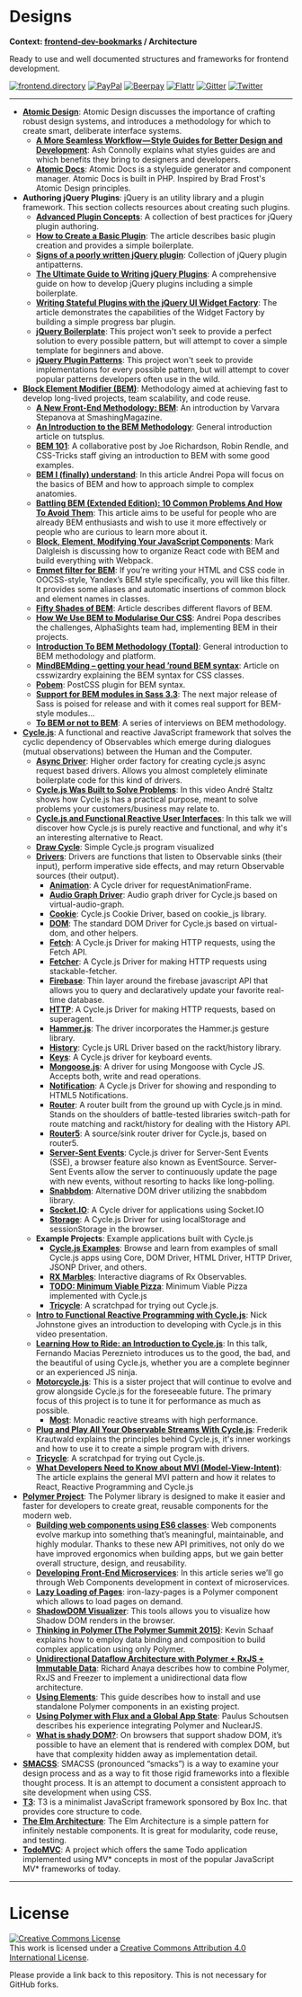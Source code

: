 # Designs

**Context: [frontend-dev-bookmarks](../README.md) / Architecture**

Ready to use and well documented structures and frameworks for frontend development.

[![frontend.directory](https://img.shields.io/badge/frontend-directory-blue.svg?style=flat-square)](http://frontend.directory/)
[![PayPal](https://img.shields.io/badge/donate-PayPal-00457c.svg?style=flat-square&maxAge=2592000)](https://www.paypal.com/cgi-bin/webscr?cmd=_s-xclick&hosted_button_id=4FAGPMANWRVJJ)
[![Beerpay](https://beerpay.io/dypsilon/frontend-dev-bookmarks/badge.svg?style=flat-square)](https://beerpay.io/dypsilon/frontend-dev-bookmarks)
[![Flattr](https://img.shields.io/badge/donate-Flattr-88b058.svg?style=flat-square&maxAge=2592000)](https://flattr.com/submit/auto?fid=3nlo5p&url=https%3A%2F%2Fgithub.com%2Fdypsilon%2Ffrontend-dev-bookmarks)
[![Gitter](https://img.shields.io/gitter/room/dypsilon/frontend-dev-bookmarks.svg?style=flat-square&maxAge=2592000)](https://gitter.im/dypsilon/frontend-dev-bookmarks)
[![Twitter](https://img.shields.io/badge/follow-twitter-55acee.svg?style=flat-square)](https://twitter.com/FrontendDir)

-----------------------------------------

+ **[Atomic Design](http://atomicdesign.bradfrost.com/table-of-contents/)**: Atomic Design discusses the importance of crafting robust design systems, and introduces a methodology for which to create smart, deliberate interface systems.
    + **[A More Seamless Workflow — Style Guides for Better Design and Development](https://medium.com/@AshConnolly/a-more-seamless-workflow-style-guides-for-better-design-and-development-639fc55be28c)**: Ash Connolly explains what styles guides are and which benefits they bring to designers and developers.
    + **[Atomic Docs](http://atomicdocs.io/)**: Atomic Docs is a styleguide generator and component manager. Atomic Docs is built in PHP. Inspired by Brad Frost's Atomic Design principles.
+ **Authoring jQuery Plugins**: jQuery is an utility library and a plugin framework. This section collects resources about creating such plugins.
    + **[Advanced Plugin Concepts](http://learn.jquery.com/plugins/advanced-plugin-concepts/)**: A collection of best practices for jQuery plugin authoring.
    + **[How to Create a Basic Plugin](http://learn.jquery.com/plugins/basic-plugin-creation/)**: The article describes basic plugin creation and provides a simple boilerplate.
    + **[Signs of a poorly written jQuery plugin](https://remysharp.com/2010/06/03/signs-of-a-poorly-written-jquery-plugin)**: Collection of jQuery plugin antipatterns.
    + **[The Ultimate Guide to Writing jQuery Plugins](https://websanova.com/blog/jquery/the-ultimate-guide-to-writing-jquery-plugins)**: A comprehensive guide on how to develop jQuery plugins including a simple boilerplate.
    + **[Writing Stateful Plugins with the jQuery UI Widget Factory](http://learn.jquery.com/plugins/stateful-plugins-with-widget-factory/)**: The article demonstrates the capabilities of the Widget Factory by building a simple progress bar plugin.
    + **[jQuery Boilerplate](https://github.com/jquery-boilerplate/jquery-boilerplate)**: This project won't seek to provide a perfect solution to every possible pattern, but will attempt to cover a simple template for beginners and above.
    + **[jQuery Plugin Patterns](https://github.com/jquery-boilerplate/jquery-patterns)**: This project won't seek to provide implementations for every possible pattern, but will attempt to cover popular patterns developers often use in the wild.
+ **[Block Element Modifier (BEM)](https://en.bem.info/method/)**: Methodology aimed at achieving fast to develop long-lived projects, team scalability, and code reuse.
    + **[A New Front-End Methodology: BEM](http://www.smashingmagazine.com/2012/04/a-new-front-end-methodology-bem/)**: An introduction by Varvara Stepanova at SmashingMagazine.
    + **[An Introduction to the BEM Methodology](http://webdesign.tutsplus.com/articles/an-introduction-to-the-bem-methodology--cms-19403)**: General introduction article on tutsplus.
    + **[BEM 101](https://css-tricks.com/bem-101/)**: A collaborative post by Joe Richardson, Robin Rendle, and CSS-Tricks staff giving an introduction to BEM with some good examples.
    + **[BEM I (finally) understand](https://m.alphasights.com/bem-i-finally-understand-b0c74815d5b0)**: In this article Andrei Popa will focus on the basics of BEM and how to approach simple to complex anatomies.
    + **[Battling BEM (Extended Edition): 10 Common Problems And How To Avoid Them](https://www.smashingmagazine.com/2016/06/battling-bem-extended-edition-common-problems-and-how-to-avoid-them/)**: This article aims to be useful for people who are already BEM enthusiasts and wish to use it more effectively or people who are curious to learn more about it.
    + **[Block, Element, Modifying Your JavaScript Components](https://medium.com/seek-ui-engineering/block-element-modifying-your-javascript-components-d7f99fcab52b)**: Mark Dalgleish is discussing how to organize React code with BEM and build everything with Webpack.
    + **[Emmet filter for BEM](http://docs.emmet.io/filters/bem/)**: If you’re writing your HTML and CSS code in OOCSS-style, Yandex’s BEM style specifically, you will like this filter. It provides some aliases and automatic insertions of common block and element names in classes.
    + **[Fifty Shades of BEM](http://blog.kaelig.fr/post/48196348743/fifty-shades-of-bem)**: Article describes different flavors of BEM.
    + **[How We Use BEM to Modularise Our CSS](https://m.alphasights.com/how-we-use-bem-to-modularise-our-css-82a0c39463b0)**: Andrei Popa describes the challenges, AlphaSights team had, implementing BEM in their projects.
    + **[Introduction To BEM Methodology (Toptal)](https://www.toptal.com/css/introduction-to-bem-methodology)**: General introduction to BEM methodology and platform.
    + **[MindBEMding – getting your head ’round BEM syntax](http://csswizardry.com/2013/01/mindbemding-getting-your-head-round-bem-syntax/)**: Article on csswizardry explaining the BEM syntax for CSS classes.
    + **[Pobem](https://github.com/bem-contrib/pobem)**: PostCSS plugin for BEM syntax.
    + **[Support for BEM modules in Sass 3.3](http://mikefowler.me/2013/10/17/support-for-bem-modules-sass-3.3/)**: The next major release of Sass is poised for release and with it comes real support for BEM-style modules...
    + **[To BEM or not to BEM](http://www.didoo.net/to-bem-or-not-to-bem/)**: A series of interviews on BEM methodology.
+ **[Cycle.js](http://cycle.js.org/)**: A functional and reactive JavaScript framework that solves the cyclic dependency of Observables which emerge during dialogues (mutual observations) between the Human and the Computer.
    + **[Async Driver](https://github.com/whitecolor/cycle-async-driver)**: Higher order factory for creating cycle.js async request based drivers. Allows you almost completely eliminate boilerplate code for this kind of drivers.
    + **[Cycle.js Was Built to Solve Problems](https://www.youtube.com/watch?v=Rj8ZTRVka4E)**: In this video André Staltz shows how Cycle.js has a practical purpose, meant to solve problems your customers/business may relate to.
    + **[Cycle.js and Functional Reactive User Interfaces](https://www.youtube.com/watch?v=uNZnftSksYg)**: In this talk we will discover how Cycle.js is purely reactive and functional, and why it's an interesting alternative to React.
    + **[Draw Cycle](https://glebbahmutov.com/draw-cycle/)**: Simple Cycle.js program visualized
    + **[Drivers](http://cycle.js.org/drivers.html)**: Drivers are functions that listen to Observable sinks (their input), perform imperative side effects, and may return Observable sources (their output).
        + **[Animation](https://github.com/Widdershin/cycle-animation-driver)**: A Cycle driver for requestAnimationFrame.
        + **[Audio Graph Driver](https://github.com/benji6/cycle-audio-graph)**: Audio graph driver for Cycle.js based on virtual-audio-graph.
        + **[Cookie](https://github.com/10clouds/cyclejs-cookie)**: Cycle.js Cookie Driver, based on cookie_js library.
        + **[DOM](https://github.com/cyclejs/dom)**: The standard DOM Driver for Cycle.js based on virtual-dom, and other helpers.
        + **[Fetch](https://github.com/secobarbital/cycle-fetch-driver)**: A Cycle.js Driver for making HTTP requests, using the Fetch API.
        + **[Fetcher](https://github.com/r7kamura/cycle-fetcher-driver)**: A Cycle.js Driver for making HTTP requests using stackable-fetcher.
        + **[Firebase](https://github.com/dralletje/cycle-firebase)**: Thin layer around the firebase javascript API that allows you to query and declaratively update your favorite real-time database.
        + **[HTTP](https://github.com/cyclejs/http)**: A Cycle.js Driver for making HTTP requests, based on superagent.
        + **[Hammer.js](https://github.com/CyclicMaterials/cycle-hammer-driver)**: The driver incorporates the Hammer.js gesture library.
        + **[History](https://github.com/cyclejs/history)**: Cycle.js URL Driver based on the rackt/history library.
        + **[Keys](https://github.com/raquelxmoss/cycle-keys)**: A Cycle.js driver for keyboard events.
        + **[Mongoose.js](https://github.com/whitecolor/cycle-mongoose/)**: A driver for using Mongoose with Cycle JS. Accepts both, write and read operations.
        + **[Notification](https://github.com/cyclejs/cycle-notification-driver)**: A Cycle.js Driver for showing and responding to HTML5 Notifications.
        + **[Router](https://github.com/TylorS/cycle-router)**: A router built from the ground up with Cycle.js in mind. Stands on the shoulders of battle-tested libraries switch-path for route matching and rackt/history for dealing with the History API.
        + **[Router5](https://github.com/axefrog/cycle-router5)**: A source/sink router driver for Cycle.js, based on router5.
        + **[Server-Sent Events](https://github.com/jessaustin/cycle-sse-driver)**: Cycle.js driver for Server-Sent Events (SSE), a browser feature also known as EventSource. Server-Sent Events allow the server to continuously update the page with new events, without resorting to hacks like long-polling.
        + **[Snabbdom](https://github.com/TylorS/cycle-snabbdom)**: Alternative DOM driver utilizing the snabbdom library.
        + **[Socket.IO](https://github.com/cgeorg/cycle-socket.io)**: A Cycle driver for applications using Socket.IO
        + **[Storage](https://github.com/cyclejs/storage)**: A Cycle.js Driver for using localStorage and sessionStorage in the browser.
    + **Example Projects**: Example applications built with Cycle.js
        + **[Cycle.js Examples](https://github.com/cyclejs/examples)**: Browse and learn from examples of small Cycle.js apps using Core, DOM Driver, HTML Driver, HTTP Driver, JSONP Driver, and others.
        + **[RX Marbles](https://github.com/staltz/rxmarbles)**: Interactive diagrams of Rx Observables.
        + **[TODO: Minimum Viable Pizza](https://github.com/cgeorg/todomvp)**: Minimum Viable Pizza implemented with Cycle.js
        + **[Tricycle](https://github.com/Widdershin/tricycle)**: A scratchpad for trying out Cycle.js.
    + **[Intro to Functional Reactive Programming with Cycle.js](https://www.youtube.com/watch?v=6_ETUyh0tns)**: Nick Johnstone gives an introduction to developing with Cycle.js in this video presentation.
    + **[Learning How to Ride: an Introduction to Cycle.js](https://www.youtube.com/watch?v=31URmaeNHSs)**: In this talk, Fernando Macias Pereznieto introduces us to the good, the bad, and the beautiful of using Cycle.js, whether you are a complete beginner or an experienced JS ninja.
    + **[Motorcycle.js](https://github.com/motorcyclejs/core)**: This is a sister project that will continue to evolve and grow alongside Cycle.js for the foreseeable future. The primary focus of this project is to tune it for performance as much as possible.
        + **[Most](https://github.com/cujojs/most)**: Monadic reactive streams with high performance.
    + **[Plug and Play All Your Observable Streams With Cycle.js](https://medium.com/@fkrautwald/plug-and-play-all-your-observable-streams-with-cycle-js-e543fc287872)**: Frederik Krautwald explains the principles behind Cycle.js, it's inner workings and how to use it to create a simple program with drivers.
    + **[Tricycle](https://github.com/Widdershin/tricycle)**: A scratchpad for trying out Cycle.js.
    + **[What Developers Need to Know about MVI (Model-View-Intent)](http://thenewstack.io/developers-need-know-mvi-model-view-intent/)**: The article explains the general MVI pattern and how it relates to React, Reactive Programming and Cycle.js
+ **[Polymer Project](https://www.polymer-project.org/1.0/docs/devguide/feature-overview.html)**: The Polymer library is designed to make it easier and faster for developers to create great, reusable components for the modern web.
    + **[Building web components using ES6 classes](https://www.polymer-project.org/1.0/articles/es6.html)**: Web components evolve markup into something that’s meaningful, maintainable, and highly modular. Thanks to these new API primitives, not only do we have improved ergonomics when building apps, but we gain better overall structure, design, and reusability.
    + **[Developing Front-End Microservices](https://technologyconversations.com/2015/08/09/developing-front-end-microservices-with-polymer-web-components-and-test-driven-development-part-15-the-first-component/)**: In this article series we’ll go through Web Components development in context of microservices.
    + **[Lazy Loading of Pages](https://github.com/TimvdLippe/iron-lazy-pages)**: iron-lazy-pages is a Polymer component which allows to load pages on demand.
    + **[ShadowDOM Visualizer](http://html5-demos.appspot.com/shadowdom-visualizer)**: This tools allows you to visualize how Shadow DOM renders in the browser.
    + **[Thinking in Polymer (The Polymer Summit 2015)](https://www.youtube.com/watch?v=ZDjiUmx51y8)**: Kevin Schaaf explains how to employ data binding and composition to build complex application using only Polymer.
    + **[Unidirectional Dataflow Architecture with Polymer + RxJS + Immutable Data](https://medium.com/@richardanaya/unidirectional-data-architecture-with-polymer-rxjs-immutable-data-c689386ee998)**: Richard Anaya describes how to combine Polymer, RxJS and Freezer to implement a unidirectional data flow architecture.
    + **[Using Elements](https://elements.polymer-project.org/guides/using-elements)**: This guide describes how to install and use standalone Polymer components in an existing project.
    + **[Using Polymer with Flux and a Global App State](http://paulusschoutsen.nl/blog/2015/07/using-polymer-with-flux-and-a-global-app-state/)**: Paulus Schoutsen describes his experience integrating Polymer and NuclearJS.
    + **[What is shady DOM?](https://www.polymer-project.org/1.0/articles/shadydom.html)**: On browsers that support shadow DOM, it’s possible to have an element that is rendered with complex DOM, but have that complexity hidden away as implementation detail.
+ **[SMACSS](https://smacss.com/book/)**: SMACSS (pronounced “smacks”) is a way to examine your design process and as a way to fit those rigid frameworks into a flexible thought process. It is an attempt to document a consistent approach to site development when using CSS.
+ **[T3](http://t3js.org/)**: T3 is a minimalist JavaScript framework sponsored by Box Inc. that provides core structure to code.
+ **[The Elm Architecture](http://guide.elm-lang.org/architecture/index.html)**: The Elm Architecture is a simple pattern for infinitely nestable components. It is great for modularity, code reuse, and testing.
+ **[TodoMVC](http://todomvc.com/)**: A project which offers the same Todo application implemented using MV* concepts in most of the popular JavaScript MV* frameworks of today.


------------------

# License

<a rel="license" href="http://creativecommons.org/licenses/by/4.0/"><img alt="Creative Commons License" style="border-width:0" src="https://i.creativecommons.org/l/by/4.0/88x31.png" /></a><br />This work is licensed under a <a rel="license" href="http://creativecommons.org/licenses/by/4.0/">Creative Commons Attribution 4.0 International License</a>.

Please provide a link back to this repository. This is not necessary for GitHub forks.